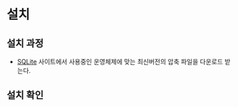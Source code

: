 # 설치

## 설치 과정

- [SQLite](https://www.sqlite.org/) 사이트에서 사용중인 운영체제에 맞는 최신버전의 압축 파일을 다운로드 받는다.

## 설치 확인

<!-- TODO -->

